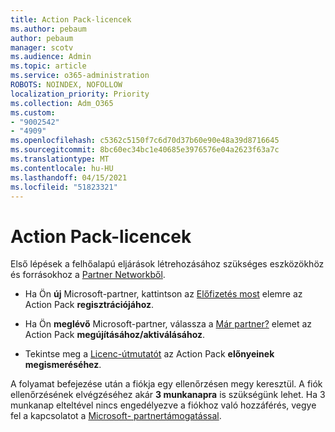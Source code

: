 ```yaml
---
title: Action Pack-licencek
ms.author: pebaum
author: pebaum
manager: scotv
ms.audience: Admin
ms.topic: article
ms.service: o365-administration
ROBOTS: NOINDEX, NOFOLLOW
localization_priority: Priority
ms.collection: Adm_O365
ms.custom:
- "9002542"
- "4909"
ms.openlocfilehash: c5362c5150f7c6d70d37b60e90e48a39d8716645
ms.sourcegitcommit: 8bc60ec34bc1e40685e3976576e04a2623f63a7c
ms.translationtype: MT
ms.contentlocale: hu-HU
ms.lasthandoff: 04/15/2021
ms.locfileid: "51823321"
---
```

# <a name="action-pack-licenses"></a>Action Pack-licencek

Első lépések a felhőalapú eljárások létrehozásához szükséges eszközökhöz és forrásokhoz a [Partner Networkből](https://aka.ms/MPNActionPack).

- Ha Ön **új** Microsoft-partner, kattintson az [Előfizetés most](https://aka.ms/MPNActionPackNew) elemre az Action Pack **regisztrációjához**.

- Ha Ön **meglévő** Microsoft-partner, válassza a [Már partner?](https://aka.ms/MPNActionPackExisting) elemet az Action Pack **megújításához/aktiválásához**. 

- Tekintse meg a [Licenc-útmutatót](https://aka.ms/MPNActionPackGuide) az Action Pack **előnyeinek megismeréséhez**. 

A folyamat befejezése után a fiókja egy ellenőrzésen megy keresztül. A fiók ellenőrzésének elvégzéséhez akár **3 munkanapra** is szükségünk lehet. Ha 3 munkanap elteltével nincs engedélyezve a fiókhoz való hozzáférés, vegye fel a kapcsolatot a [Microsoft- partnertámogatással](https://aka.ms/MPNActionPackSupport). 
